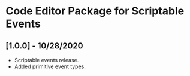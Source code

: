 # Code Editor Package for Scriptable Events

## [1.0.0] - 10/28/2020

- Scriptable events release.
- Added primitive event types.
